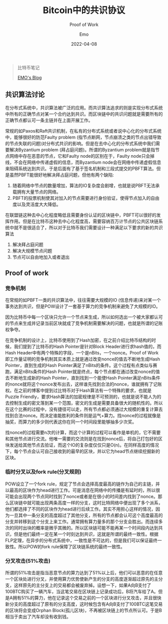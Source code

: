 ﻿---
layout:     post
title:      Bitcoin中的共识协议
subtitle:   Proof of Work
date:       2022-04-08
author:     Emo
header-img: img/unimelb-bd.png
catalog: true
tags:
- Blockchain
- Bitcoin
- Notes
- POW
- Consensus Algorithm
---

> 比特币笔记
>
> [EMO's Blog](https://emosama.github.io/)

## 共识算法讨论

在分布式系统中，共识算法被广泛的应用。而共识算法追求的则是实现分布式系统中所有的正确节点对某一个合约达到共识。而区块链中的共识问题就是需要所有的正确节点都认可一条主链并在上面开展工作。

常规的如Paxos和Raft共识机制，在私有的分布式系统或者说中心化的分布式系统中，能够很好的防范Faulty problem (指节点断网，节点崩溃之类的节点出错导致的节点失联的问题)对分布式共识的影响。但是在去中心化的分布式系统中我们需要解决Byzantium problem (拜占庭问题)。所谓的Byzantium problem就是指节点网络中存在恶意的节点，它和Faulty node的区别在于，Faulty node只会掉线，不会在网络中传递虚假的信息，而Byzantium node会在网络中传递虚假信息来阻碍系统达到共识。于是后面有了基于签名机制和三段式提交的PBFT算法。但是虽然PBFT能很好地解决拜占庭问题，但他有两个缺陷:

1. 随着网络中节点的数量增加，算法的IO复杂度会剧增，也就是说PBFT无法承载拥有大量节点的网络。
2. PBFT的投票机制使其对加入的节点需要进行身份验证，使得节点加入的自由度以及灵活度大大降低。

在联盟链这种去中心化程度略低且需要身份认证的区块链中，PBFT可以很好的发挥作用。但是在比特币这种去中心化程度高，需要容纳百万计节点的公共区块链系统中就不是很适合了，所以对于比特币我们需要设计一种满足以下要求的新的共识算法

1. 解决拜占庭问题
2. 解决大规模节点问题
3. 节点可以自由地加入或者退出

## Proof of work

### 竞争机制

在常规的如PBFT一类的共识算法中，往往需要大规模的IO (信息传递)来对某一个事务达到共识，但是POW设计了一套基于算力的竞争机制来避免了大规模的IO。

因为比特币中每一个区块只允许一个节点来生成，所以如何选出一个被大家都认可的节点来生成并记录当前区块就成了竞争机制需要解决的问题，也就是所谓的记账权争夺。

在竞争机制的设计上，比特币使用到了Hash加密，在之前介绍比特币结构的时候，我们提到了比特币的Hash Pointer是针对Block Header进行求hash值的，而Hash Header中有两个特殊的字段，一个是nBits，一个nonce。Proof of Work即工作量证明的竞争机制其实本质上就是通过改变nonce的值去不断地生成Hash Pointer，直到生成的Hash Pointer满足了nBits的条件。这个过程有点类似与赛跑，满足nBits条件的Hash Pointer就是终点，每个节点都在通过改变nonce的值去不断地生成新的Hash Pointer，直到找到一个能使Hash Pointer满足nBits条件的nonce就将这个nonce发布出去，这样谁先找到合法的nonce，谁就拥有了记账权。在之前的博客中提到过比特币对于Hash算法有一个特殊的要求，也就是Puzzle Friendly，要求Hash算法的加密规律是不可预测的，也就是说不能人为的去控制生成的密文落到某一个范围，密文的生成是需要具备很大的随机性的。所以在这个比赛的过程中，没有捷径可以走，所有节点都必须通过大规模的重复计算去找到合法nonce。而决定谁能胜利的条件则是运气+算力。找nonce的过程就像是抽奖，而算力的多少则代表这你在同一个时间段里能够抽多少次奖。

找nonce的过程需要n次的计算，而这个计算的过程可以看作是单机的，它不需要和其他节点进行交流。他唯一需要的交流则是在找到nonce后，将自己打包好的区块发送给其他节点去验证，而这个IO的复杂度仅仅只是O(n)。在同样高度的情况下，每个节点会认可自己接收到的最早的区块，并以它为head节点继续挖掘新的区块。

### 临时分叉以及fork rule(分叉规则)

POW设立了一个fork rule，规定了节点会选择高度最高的链作为自己的主链，并以最高的区块作为head进行工作。可是消息在网络中的传播是有延时的，所以很可能会出现两个节点同时找到了nonce或者是在很小的时间差内找到了nonce。那么区块链中就可能出现两条高度一样的分支，这时比特网络中便出现了多个派系，他们都选择了不同的区块作为head进行后续工作。其实不用担心这样的情况，因为一旦其中一条分支的高度超过了其他分支，所有的节点都会认可这个高度最高的分支并转移到这个分支上来工作。通常拥有算力量多的那个分支会胜出。而连续多次的同时出块的概率是微乎其微的。所以区块链可能不能再某一个时间段内达到共识，但是他们最终一定在某一个时刻达到共识，这就是所谓的最终一致性。根据FLP定理，在异步的分布式系统中，一致性是不可达的，但是我们可以保证最终一致性。所以POW的fork rule保障了区块链系统的最终一致性。

### 分叉攻击(51%攻击)

所谓的51%攻击是指当恶意节点的算力达到了51%以上后，他们可以恶意的在任意一个区块处进行分叉，并使用算力优势使新产生的分支的高度逐渐超过原先的主分支，这样原先的主分支上的交易都会被废弃掉。设想一下，如果A向B支付了100BTC购买了一辆汽车，当这笔交易在区块链上记录成功后，B将汽车给了A。但是A拥有51%的算力，他在记录这个交易之前的一个区块进行分叉攻击，并且很快新分支的高度超过了原有的分支高度，这时候包含有A向B支付了100BTC这笔交易的区块将会变成Orphan Block(孤儿区块)，不再被区块链上的节点所认可。于是B相当于卖出了汽车却没有收到钱。 
